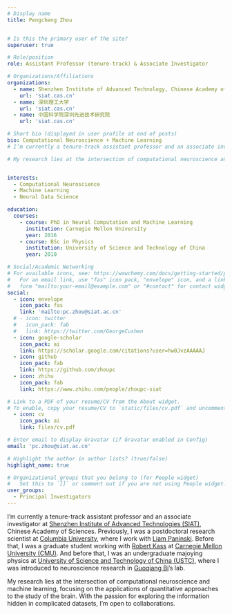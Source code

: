 ```yaml
---
# Display name
title: Pengcheng Zhou


# Is this the primary user of the site?
superuser: true

# Role/position
role: Assistant Professor (tenure-track) & Associate Investigator

# Organizations/Affiliations
organizations:
  - name: Shenzhen Institute of Advanced Technology, Chinese Academy of Sciences
    url: 'siat.cas.cn'
  - name: 深圳理工大学
    url: 'siat.cas.cn'
  - name: 中国科学院深圳先进技术研究院
    url: 'siat.cas.cn'

# Short bio (displayed in user profile at end of posts)
bio: Computational Neuroscience + Machine Learning
# I’m currently a tenure-track assistant professor and an associate investigator at Shenzhen Institute of Advanced Technologies (SIAT), Chinese Academy of Sciences. Previously, I was a postdoctoral research scientist at Columbia University, where I work with Liam Paninski. Before that, I was a graduate student working with Robert Kass at Carnegie Mellon University (CMU). And before that, I was an undergraduate majoying physics at University of Science and Technology of China (USTC), where I was introduced to neuroscience research in Guoqiang Bi’s lab.

# My research lies at the intersection of computational neuroscience and machine learning, focusing on the applications of quantitative approaches to the study of the brain. My current project is to develop new methods for analyzing large-scale multi neuronal recordings, with an emphasis on calcium imaging data. During my PhD studies, I was focusing on the analysis of spike trains and local field potentials.


interests:
  - Computational Neuroscience
  - Machine Learning
  - Neural Data Science

education:
  courses:
    - course: PhD in Neural Computation and Machine Learning
      institution: Carnegie Mellon University
      year: 2016
    - course: BSc in Physics
      institution: University of Science and Technology of China 
      year: 2010

# Social/Academic Networking
# For available icons, see: https://wowchemy.com/docs/getting-started/page-builder/#icons
#   For an email link, use "fas" icon pack, "envelope" icon, and a link in the
#   form "mailto:your-email@example.com" or "#contact" for contact widget.
social:
  - icon: envelope
    icon_pack: fas
    link: 'mailto:pc.zhou@siat.ac.cn'
  # - icon: twitter
  #   icon_pack: fab
  #   link: https://twitter.com/GeorgeCushen
  - icon: google-scholar
    icon_pack: ai
    link: https://scholar.google.com/citations?user=hw0JvzAAAAAJ
  - icon: github
    icon_pack: fab
    link: https://github.com/zhoupc
  - icon: zhihu
    icon_pack: fab
    link: https://www.zhihu.com/people/zhoupc-siat

# Link to a PDF of your resume/CV from the About widget.
# To enable, copy your resume/CV to `static/files/cv.pdf` and uncomment the lines below.
  - icon: cv
    icon_pack: ai
    link: files/cv.pdf

# Enter email to display Gravatar (if Gravatar enabled in Config)
email: 'pc.zhou@siat.ac.cn'

# Highlight the author in author lists? (true/false)
highlight_name: true

# Organizational groups that you belong to (for People widget)
#   Set this to `[]` or comment out if you are not using People widget.
user_groups:
  - Principal Investigators
---
```

I’m currently a tenure-track assistant professor and an associate investigator at [Shenzhen Institute of Advanced Technologies (SIAT)](http://siat.cas.cn), Chinese Academy of Sciences. Previously, I was a postdoctoral research scientist at [Columbia University](https://www.columbia.edu/), where I work with [Liam Paninski](http://www.stat.columbia.edu/~liam/). Before that, I was a graduate student working with [Robert Kass](https://www.stat.cmu.edu/~kass/) at [Carnegie Mellon University (CMU)](cmu.edu). And before that, I was an undergraduate majoying physics at [University of Science and Technology of China (USTC)](ustc.edu.cn), where I was introduced to neuroscience research in [Guoqiang Bi](https://neurophysics.ustc.edu.cn/main.htm)’s lab.

My research lies at the intersection of computational neuroscience and machine learning, focusing on the applications of quantitative approaches to the study of the brain. With the passion for exploring the information hidden in complicated datasets, I’m open to collaborations.

